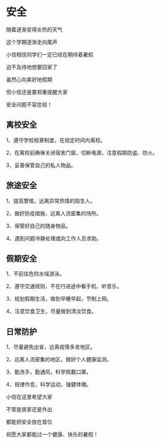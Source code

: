 # 安全 #

随着逐渐变得炎热的天气

这个学期逐渐走向尾声

小信相信同学们一定已经在期待着暑假

迫不及待地想要回家了





虽然心向美好地假期

但小信还是要郑重提醒大家

安全问题不容忽视！





## 离校安全 ##

1、遵守学校规章制度，在规定时间内离校。

2、在离校前确保关闭宿舍门窗、切断电源，注意假期防盗、防火。

3、妥善保管自己的私人物品。



## 旅途安全 ##

1、提高警惕，远离异常热情的陌生人。

2、做好防疫措施，远离人流密集的场所。

3、保管好自己的随身物品。

4、遇到问题冷静处理或向工作人员求助。



## 假期安全 ##

1、不前往危险水域游泳。

2、遵守交通规则，不在行进途中看手机、听音乐。

3、规划假期生活，做到早睡早起，节制上网。

4、注意饮食卫生，尽量做到清淡饮食。



## 日常防护 ##

1、尽量避免出省，远离疫情多发地区。

2、远离人流密集的地区，做好个人健康监测。

3、勤洗手，勤通风，科学佩戴口罩。

4、规律作息，科学运动，强健体魄。



小信在这里希望大家

不管是居家还是外出

都能把安全放在首位

祝愿大家都能过一个健康、快乐的暑假！

